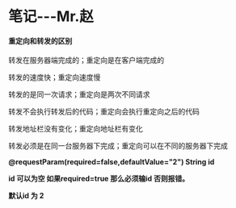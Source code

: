 # 笔记---Mr.赵

#### 重定向和转发的区别

转发在服务器端完成的；重定向是在客户端完成的  

转发的速度快；重定向速度慢  

转发的是同一次请求；重定向是两次不同请求

转发不会执行转发后的代码；重定向会执行重定向之后的代码  

转发地址栏没有变化；重定向地址栏有变化  

转发必须是在同一台服务器下完成；重定向可以在不同的服务器下完成 



**@requestParam(required=false,defaultValue="2") String id**

**id 可以为空 如果required=true 那么必须输id 否则报错。**

**默认id 为 2**





